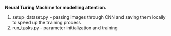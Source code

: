 **Neural Turing Machine for modelling attention.**

1. setup_dataset.py - passing images through CNN and saving them locally to speed up the training process
2. run_tasks.py - parameter initialization and training
